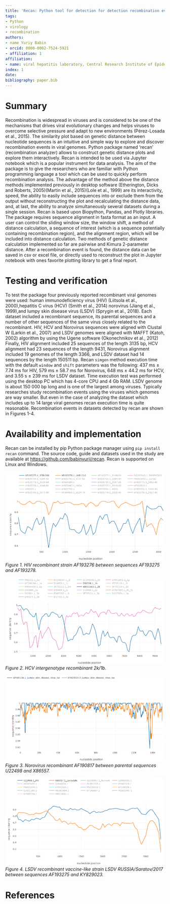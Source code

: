 ```yaml
---
title: 'Recan: Python tool for detection for detection recombination events in viral genomes'
tags:
- Python
- virology
- recombination
authors:
- name Yuriy Babin
- orcid: 0000-0002-7524-5921
- affiliation: 1
affiliation:
- name: viral hepatitis laboratory, Central Research Institute of Epidemiology, Moscow, Russia
index: 1
date: 
bibliography: paper.bib
---
```



# Summary

Recombination is widespread in viruses and is considered to  be one of the mechanisms that drives viral evolutionary changes and helps viruses to overcome selective pressure and adapt to new environments (Pérez-Losada et al., 2015).
The similarity plot based on genetic distance between nucleotide sequences is an intuitive and simple way to explore and discover recombination events in viral genomes. 
Python package named ‘recan’ (recombination analyzer) allows to construct genetic distance plots and explore them interactively.  Recan is intended to be used via Jupyter notebook which is a popular instrument for data analysis.
The aim of the package is to give the researchers who are familiar with Python programming language a tool which can be used to quickly perform recombination analysis.
The advantage of the method above the distance methods implemented previously  in desktop software (Etherington, Dicks and Roberts, 2005)(Martin et al., 2015)(Lole et al., 1999) are its interactivity, speed, the ability to easily include sequences into or exclude them from the output without reconstructing the plot and recalculating the distance data, and, at last, the ability to analyze simultaneously several datasets during a single session.
Recan is based upon Biopython, Pandas, and Plotly libraries. 
The package requires sequence alignment in fasta format as an input. A user can control the sliding window size, the window shift, a method of distance calculation, a sequence of interest (which is a sequence potentially containing recombination region), and the alignment region, which will be included into distance calculation. Two methods of genetic distance calculation implemented so far are pairwise and Kimura 2-parameter distance.  After a recombination event is found, the distance data can be saved in csv or excel  file, or directly used to reconstruct the plot in Jupyter notebook with ones favorite plotting library to get a final report.

# Testing and verification
To test the package four previously reported recombinant viral genomes were used: human immunodeficiency virus (HIV) (Liitsola et al., 2000),hepatitis C virus (HCV) (Smith et al., 2014) norovirus (Jiang et al., 1999),and lumpy skin disease virus (LSDV) (Sprygin et al., 2018).
Each dataset included a recombinant sequence, its parental sequences and a number of other sequences of the same virus closely related to the recombinant.
HIV, HCV and Norovirus sequences were aligned with Clustal W (Larkin et al., 2007) and LSDV genomes were aligned with MAFFT (Katoh, 2002) algorithm by using the Ugene software (Okonechnikov et al., 2012)
Finally, HIV alignment included 25 sequences of the length 3135 bp, HCV alignment had 23 sequences of the length 9431, Norovirus alignment included 19 genomes of the length 3366, and LSDV dataset had 14 sequences by the length 150511 bp. 
Recan `simgen` method execution time with the default  `window` and `shift` parameters was the following:  437 ms ± 7.74 ms for HIV, 579 ms ± 58.7 ms for Norovirus, 648 ms ± 44.2 ms for HCV, and 3.55 s ± 239 ms for LSDV dataset. Time execution test was performed using the desktop PC which has 4-core CPU and 4 Gb RAM. 
LSDV genome is about 150 000 bp long and is one of the largest among viruses. Typically researches study recombination events using the viruses which genomes are way smaller. But even in the case of analyzing the dataset which includes up to 14 large viral genomes recan execution time is quite reasonable.
Recombination events in datasets detected by recan are shown in Figures 1-4. 

# Availability and implementation
Recan can be installed by pip Python package manager using `pip install recan` command. The source code, guide and datasets used in the study are available at https://github.com/babinyurii/recan. Recan is supported on Linux and Windows.


![](pictures/hiv_rec_kal153.png)
_Figure 1. HIV recombinant strain AF193276 between sequences AF193275 and AF193278._


![](pictures/hcv_2k_1b_rec.png)
_Figure 2. HCV intergenotype recombinant 2k/1b._


![](pictures/lsdv_rec.png)
_Figure 3. Norovirus  recombinant AF190817 between parental sequences U22498 and X86557._


![](pictures/norovirus_rec.png)
_Figure 4. LSDV recombinant vaccine-like strain LSDV RUSSIA/Saratov/2017 between sequences AF193275 and KY829023._


# References

